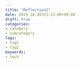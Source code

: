```yaml
---
title: "Reflection2"
date: 2019-10-30T23:13:00+09:00
draft: true
categories:
- category
- subcategory
tags:
- tag1
- tag2
keywords:
- tech
---
```

